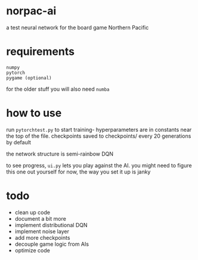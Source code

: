# norpac-ai
a test neural network for the board game Northern Pacific


# requirements
```
numpy
pytorch
pygame (optional)
```
for the older stuff you will also need `numba`

# how to use
run `pytorchtest.py` to start training- hyperparameters are in constants near the top of the file.
checkpoints saved to checkpoints/ every 20 generations by default

the network structure is semi-rainbow DQN

to see progress, `ui.py` lets you play against the AI. you might need to figure this one out yourself for now, the way you set it up is janky


# todo
- clean up code
- document a bit more
- implement distributional DQN
- implement noise layer
- add more checkpoints
- decouple game logic from AIs
- optimize code